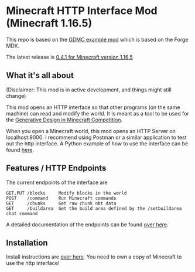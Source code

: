 # Minecraft HTTP Interface Mod (Minecraft 1.16.5)

This repo is based on the [GDMC example mod](https://github.com/Lasbleic/gdmc_java_mod) which is based on the Forge MDK.

The latest release is [0.4.1 for Minecraft version 1.16.5](https://github.com/nilsgawlik/gdmc_http_interface/releases/tag/v0.4.1)

## What it's all about

(Disclaimer: This mod is in active development, and things might still change)

This mod opens an HTTP interface so that other programs (on the same machine) can read and modify the world. It is meant as a tool to be used for the [Generative Design in Minecraft Competition](http://gendesignmc.engineering.nyu.edu/).

When you open a Minecraft world, this mod opens an HTTP Server on localhost:9000. I recommend using Postman or a similar application to test out the http interface. A Python example of how to use the interface can be found [here](https://github.com/avdstaaij/gdpc).

## Features / HTTP Endpoints

The current endpoints of the interface are 

```
GET,PUT /blocks     Modify blocks in the world
POST    /command    Run Minecraft commands
GET     /chunks     Get raw chunk nbt data
GET     /buildarea  Get the build area defined by the /setbuildarea chat command
```

A detailed documentation of the endpoints can be found [over here](https://github.com/nilsgawlik/gdmc_http_interface/wiki/Interface-Endpoints).

## Installation

Install instructions are [over here](https://github.com/nilsgawlik/gdmc_http_interface/wiki/Installation).
You need to own a copy of Minecraft to use the http interface!
